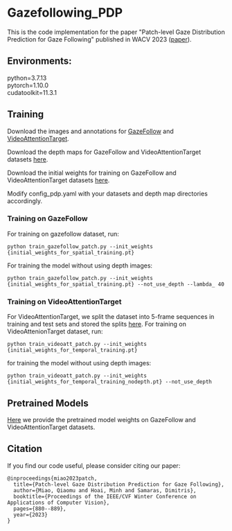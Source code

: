 # Gazefollowing_PDP

This is the code implementation for the paper "Patch-level Gaze Distribution Prediction for Gaze Following" published in WACV 2023 ([paper](https://openaccess.thecvf.com/content/WACV2023/papers/Miao_Patch-Level_Gaze_Distribution_Prediction_for_Gaze_Following_WACV_2023_paper.pdf)).

## Environments:
python=3.7.13 <br>
pytorch=1.10.0 <br>
cudatoolkit=11.3.1 <br>

## Training

Download the images and annotations for [GazeFollow](https://www.dropbox.com/s/3ejt9pm57ht2ed4/gazefollow_extended.zip?dl=0) and [VideoAttentionTarget](https://www.dropbox.com/s/8ep3y1hd74wdjy5/videoattentiontarget.zip?dl=0).

Download the depth maps for GazeFollow and VideoAttentionTarget datasets [here](https://drive.google.com/drive/folders/1vA8Qks5hyjK-_ivxI8ocWOuyLxLg31Fq?usp=sharing).

Download the initial weights for training on GazeFollow and VideoAttentionTarget datasets [here](https://drive.google.com/drive/folders/14Oyh0aXFXbTJ9BjS919XGmvd54TBN4ig?usp=sharing).

Modify config_pdp.yaml with your datasets and depth map directories accordingly.

### Training on GazeFollow
For training on gazefollow dataset, run:
```
python train_gazefollow_patch.py --init_weights {initial_weights_for_spatial_training.pt}
```

For training the model without using depth images:
```
python train_gazefollow_patch.py --init_weights {initial_weights_for_spatial_training.pt} --not_use_depth --lambda_ 40
```

### Training on VideoAttentionTarget
For VideoAttentionTarget, we split the dataset into 5-frame sequences in training and test sets and stored the splits [here](https://drive.google.com/drive/folders/1Rt_Ejm918Et5qtqARvVfDUurkggF7tlw?usp=sharing).
For training on VideoAttenionTarget dataset, run:
```
python train_videoatt_patch.py --init_weights {initial_weights_for_temporal_training.pt}
```

for training the model without using depth images:
```
python train_videoatt_patch.py --init_weights {initial_weights_for_temporal_training_nodepth.pt} --not_use_depth 
```

## Pretrained Models

[Here](https://drive.google.com/drive/folders/1A9nqTvdGXB7F-rwU9g2bJItrSfT1EGob?usp=sharing) we provide the pretrained model weights on GazeFollow and VideoAttentionTarget datasets.

## Citation
If you find our code useful, please consider citing our paper:
```
@inproceedings{miao2023patch,
  title={Patch-level Gaze Distribution Prediction for Gaze Following},
  author={Miao, Qiaomu and Hoai, Minh and Samaras, Dimitris},
  booktitle={Proceedings of the IEEE/CVF Winter Conference on Applications of Computer Vision},
  pages={880--889},
  year={2023}
}
```